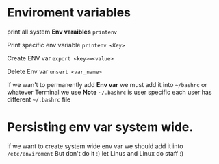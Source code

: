 # Enviroment variables

print all system **Env varaibles**
`printenv`

Print specific env variable
`printenv <Key>`

Create ENV var
`export <key>=<value>`

Delete Env var
`unsert <var_name>`

if we wan't to permanently add **Env var** we must add it into 
`~/bashrc` or whatever Terminal we use
**Note** `~/.bashrc` is user specific each user has different `~/.bashrc` file

# Persisting env var system wide.
if we want to create system wide env var we should add it into
`/etc/enviroment`
But don't do it :) let Linus and Linux do staff :)